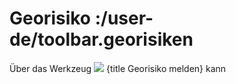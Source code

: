 # Georisiko :/user-de/toolbar.georisiken

Über das Werkzeug ![](georisk.svg) {title Georisiko melden} kann  
